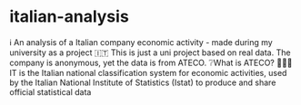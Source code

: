 # italian-analysis
ℹ An analysis of a Italian company economic activity - made during my university as a project
🇮🇹 This is just a uni project based on real data. The company is anonymous, yet the data is from ATECO. 
❔What is ATECO? 
🕵🏻‍♀️ IT is the Italian national classification system for economic activities, used by the Italian National Institute of Statistics (Istat) to produce and share official statistical data
